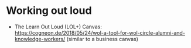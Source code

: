 <!-- TITLE: Working Out Loud -->
<!-- SUBTITLE: A quick summary of Working Out Loud -->

# Working out loud
* The Learn Out Loud (LOL+) Canvas: https://cogneon.de/2018/05/24/wol-a-tool-for-wol-circle-alumni-and-knowledge-workers/ (similar to a business canvas)